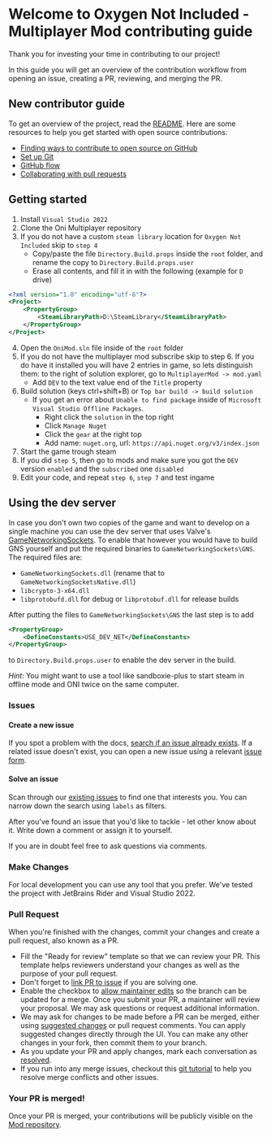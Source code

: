 # Welcome to Oxygen Not Included - Multiplayer Mod contributing guide <!-- omit in toc -->

Thank you for investing your time in contributing to our project!

In this guide you will get an overview of the contribution workflow from opening an issue, creating a PR, reviewing, and
merging the PR.

## New contributor guide

To get an overview of the project, read the [README](README.md). Here are some resources to help you get started with
open source contributions:

- [Finding ways to contribute to open source on GitHub](https://docs.github.com/en/get-started/exploring-projects-on-github/finding-ways-to-contribute-to-open-source-on-github)
- [Set up Git](https://docs.github.com/en/get-started/quickstart/set-up-git)
- [GitHub flow](https://docs.github.com/en/get-started/quickstart/github-flow)
- [Collaborating with pull requests](https://docs.github.com/en/github/collaborating-with-pull-requests)

## Getting started

1. Install `Visual Studio 2022`
2. Clone the Oni Multiplayer repository
3. If you do not have a custom `steam library` location for `Oxygen Not Included` skip to `step 4`
   - Copy/paste the file `Directory.Build.props` inside the `root` folder, and rename the copy to `Directory.Build.props.user`
   - Erase all contents, and fill it in with the following (example for `D` drive)
```xml
<?xml version="1.0" encoding="utf-8"?>
<Project>
    <PropertyGroup>
        <SteamLibraryPath>D:\SteamLibrary</SteamLibraryPath>
    </PropertyGroup>
</Project>
```

4.  Open the `OniMod.sln` file inside of the `root` folder
5. If you do not have the multiplayer mod subscribe skip to step 6. If you do have it installed you will have 2 entries in game, so lets distinguish them: to the right of solution explorer, go to `MultiplayerMod -> mod.yaml`
   - Add `DEV` to the text value end of the `Title` property
6. Build solution (keys ctrl+shift+B) or `Top bar build -> build solution`
   - If you get an error about `Unable to find package` inside of `Microsoft Visual Studio Offline Packages`.
     - Right click the `solution` in the top right
     - Click `Manage Nuget`
     - Click the `gear` at the right top
     - Add name: `nuget.org`, url: `https://api.nuget.org/v3/index.json`
7. Start the game trough steam
8. If you did `step 5`, then go to mods and make sure you got the `DEV` version `enabled` and the `subscribed` one `disabled`
9. Edit your code, and repeat `step 6`, `step 7` and test ingame

## Using the dev server

In case you don't own two copies of the game and want to develop on a single machine you can use the dev server that uses Valve's [GameNetworkingSockets](https://github.com/ValveSoftware/GameNetworkingSockets). To enable that however you would have to build GNS yourself and put the required binaries to `GameNetworkingSockets\GNS`. The required files are:
* `GameNetworkingSockets.dll` (rename that to `GameNetworkingSocketsNative.dll`)
* `libcrypto-3-x64.dll`
* `libprotobufd.dll` for debug or `libprotobuf.dll` for release builds

After putting the files to `GameNetworkingSockets\GNS` the last step is to add
```xml
<PropertyGroup>
    <DefineConstants>USE_DEV_NET</DefineConstants>
</PropertyGroup>
```
to `Directory.Build.props.user` to enable the dev server in the build.

*Hint:* You might want to use a tool like sandboxie-plus to start steam in offline mode and ONI twice on the same computer.
### Issues

#### Create a new issue

If you spot a problem with the
docs, [search if an issue already exists](https://docs.github.com/en/github/searching-for-information-on-github/searching-on-github/searching-issues-and-pull-requests#search-by-the-title-body-or-comments).
If a related issue doesn't exist, you can open a new issue using a
relevant [issue form](https://github.com/zuev93/oni_multiplayer/issues/new).

#### Solve an issue

Scan through our [existing issues](https://github.com/zuev93/oni_multiplayer/issues) to find one that interests you. You
can narrow down the search using `labels` as filters.

After you've found an issue that you'd like to tackle - let other know about it.
Write down a comment or assign it to yourself.

If you are in doubt feel free to ask questions via comments.

### Make Changes

For local development you can use any tool that you prefer. We've tested the project with JetBrains Rider and Visual
Studio 2022.

### Pull Request

When you're finished with the changes, commit your changes and create a pull request, also known as a PR.

- Fill the "Ready for review" template so that we can review your PR. This template helps reviewers understand your
  changes as well as the purpose of your pull request.
- Don't forget
  to [link PR to issue](https://docs.github.com/en/issues/tracking-your-work-with-issues/linking-a-pull-request-to-an-issue)
  if you are solving one.
- Enable the checkbox
  to [allow maintainer edits](https://docs.github.com/en/github/collaborating-with-issues-and-pull-requests/allowing-changes-to-a-pull-request-branch-created-from-a-fork)
  so the branch can be updated for a merge.
  Once you submit your PR, a maintainer will review your proposal. We may ask questions or request additional
  information.
- We may ask for changes to be made before a PR can be merged, either
  using [suggested changes](https://docs.github.com/en/github/collaborating-with-issues-and-pull-requests/incorporating-feedback-in-your-pull-request)
  or pull request comments. You can apply suggested changes directly through the UI. You can make any other changes in
  your fork, then commit them to your branch.
- As you update your PR and apply changes, mark each conversation
  as [resolved](https://docs.github.com/en/github/collaborating-with-issues-and-pull-requests/commenting-on-a-pull-request#resolving-conversations).
- If you run into any merge issues, checkout this [git tutorial](https://github.com/skills/resolve-merge-conflicts) to
  help you resolve merge conflicts and other issues.

### Your PR is merged!

Once your PR is merged, your contributions will be publicly visible on the [Mod repository](https://github.com/zuev93/oni_multiplayer).

